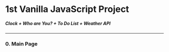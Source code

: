 1st Vanilla JavaScript Project
================================
##### Clock + Who are You? + To Do List + Weather API
<hr/>

### 0. Main Page

